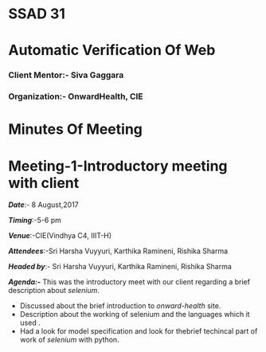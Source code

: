 #                                                                       SSAD 31

#                                                           Automatic Verification Of Web 


### Client Mentor:- Siva Gaggara                                                                                   
### Organization:- OnwardHealth, CIE

#                                                              Minutes Of Meeting
#                                                  Meeting-1-Introductory meeting with client

***Date***:-    8 August,2017

***Timing***:-5-6 pm

***Venue***:-CIE(Vindhya C4, IIIT-H) 

***Attendees***:-Sri Harsha Vuyyuri, Karthika Ramineni, Rishika Sharma 

***Headed by***:- Sri Harsha Vuyyuri, Karthika Ramineni, Rishika Sharma 

***Agenda:-***
This was the introductory meet with our client regarding a brief description about *selenium*.

* Discussed about the brief introduction to *onward-health* site.
* Description about the working of selenium and the languages which it used .
* Had a look for model specification and look for thebrief  techincal part of work of *selenium* with python.

